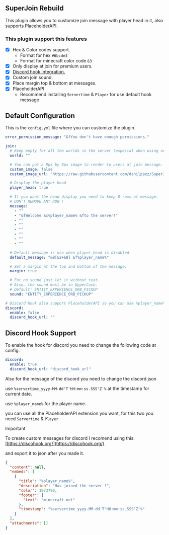 ## SuperJoin Rebuild
This plugin allows you to customize join message with player head in it, also supports PlaceholderAPI.

### This plugin support this features
 - [x] Hex & Color codes support.
   - Format for hex `#6bcde3`
   - Format for minecraft color code `&3`
 - [x] Only display at join for premium users.
 - [x] [Discord hook integration.](#discord-hook-support)
 - [x] Custom join sound.
 - [x] Place margin top & bottom at messages.
 - [x] PlaceholderAPI 
   - Recommend installing `Servertime` & `Player` for use default hook message

## Default Configuration
This is the `config.yml` file where you can customize the plugin.
```yml
error_permission_message: "&fYou don't have enough permissions."

join:
  # Keep empty for all the worlds in the server (especial when using networks)
  world: ""

  # You can put a 8px by 8px image to render to users at join message.
  custom_image: false
  custom_image_url: "https://raw.githubusercontent.com/danilppzz/SuperJoin-Rebuild-Spigot/refs/heads/main/resources/5d28c579a4c0.png"

  # Display the player head
  player_head: true

  # If you want the head display you need to keep 8 rows at message.
  # DON'T REMOVE ANY ROW !
  message:
    - ""
    - "&fWelcome &c%player_name% &fto the server!"
    - ""
    - ""
    - ""
    - ""
    - ""
    - ""

  # Default message is use when player_head is disabled.
  default_message: "&8[&2+&8] &f%player_name%"

  # Set a margin at the top and bottom of the message.
  margin: true

  # For no sound just let it without text.
  # Also, the sound must be in UpperCase.
  # Default: ENTITY_EXPERIENCE_ORB_PICKUP
  sound: "ENTITY_EXPERIENCE_ORB_PICKUP"

# Discord hook also support PlaceholderAPI so you can use %player_name% or other.
discord:
  enable: false
  discord_hook_url: ""
```

## Discord Hook Support
To enable the hook for discord you need to change the following code at config.
```yml
discord:
  enable: true
  discord_hook_url: "discord_hook_url"
```

Also for the message of the discord you need to change the discord.json

use `%servertime_yyyy-MM-dd'T'HH:mm:ss.SSS'Z'%` at the timestamp for current date.

use `%player_name%` for the player name.

you can use all the PlaceholderAPI extension you want, for this two you need `Servertime` & `Player`

> [!IMPORTANT]
> To create custom messages for discord I recomend using this: [https://discohook.org/](https://discohook.org/)
> 
> and export it to json after you made it.
```json
{
  "content": null,
  "embeds": [
    {
      "title": "%player_name%",
      "description": "Has joined the server !",
      "color": 1973790,
      "footer": {
        "text": "minecraft.net"
      },
      "timestamp": "%servertime_yyyy-MM-dd'T'HH:mm:ss.SSS'Z'%"
    }
  ],
  "attachments": []
}
```

